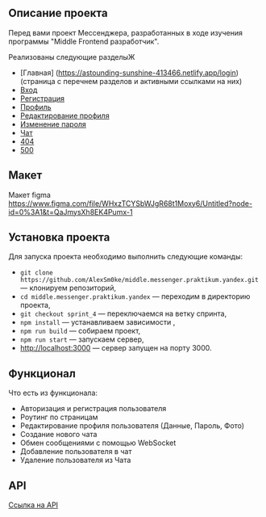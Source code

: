 ## Описание проекта
Перед вами проект Мессенджера, разработанных в ходе изучения программы "Middle Frontend разработчик".

Реализованы следующие разделыЖ

- [Главная] (https://astounding-sunshine-413466.netlify.app/login)(страница с перечнем разделов и активными ссылками на них)
- [Вход](https://astounding-sunshine-413466.netlify.app/login)
- [Регистрация](https://astounding-sunshine-413466.netlify.app/sign-up)
- [Профиль](https://astounding-sunshine-413466.netlify.app/profile)
- [Редактирование профиля](https://astounding-sunshine-413466.netlify.app/settings)
- [Изменение пароля](https://astounding-sunshine-413466.netlify.app/password-edit)
- [Чат](https://astounding-sunshine-413466.netlify.app/messenger)
- [404](https://astounding-sunshine-413466.netlify.app/404)
- [500](https://astounding-sunshine-413466.netlify.app/500)
## Макет
Макет figma https://www.figma.com/file/WHxzTCYSbWJgR68t1Moxy6/Untitled?node-id=0%3A1&t=QaJmysXh8EK4Pumx-1

## Установка проекта

Для запуска проекта необходимо выполнить следующие команды:

- `git clone https://github.com/AlexSm0ke/middle.messenger.praktikum.yandex.git` — клонируем репозиторий,
- `cd middle.messenger.praktikum.yandex` — переходим в директорию проекта,
- `git checkout sprint_4` — переключаемся на ветку спринта,
- `npm install` — устанавливаем зависимости ,
- `npm run build` — собираем проект,
- `npm run start` — запускаем сервер,
- [http://localhost:3000](http://localhost:3000) — сервер запущен на порту 3000.

## Функционал

Что есть из функционала:
- Авторизация и регистрация пользователя
- Роутинг по страницам
- Редактирование профиля пользователя (Данные, Пароль, Фото)
- Создание нового чата
- Обмен сообщениями с помощью WebSocket
- Добавление пользователя в чат
- Удаление пользователя из Чата

## API

[Ссылка на API](https://ya-praktikum.tech/api/v2/swagger/#/)
